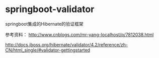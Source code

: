 # springboot-validator
springboot集成的Hibernate的验证框架


参考资料：
http://www.cnblogs.com/mr-yang-localhost/p/7812038.html

http://docs.jboss.org/hibernate/validator/4.2/reference/zh-CN/html_single/#validator-gettingstarted